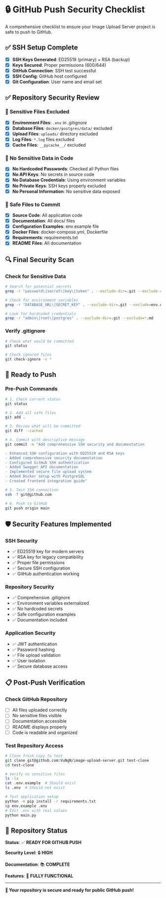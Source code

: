 # 🔒 GitHub Push Security Checklist

A comprehensive checklist to ensure your Image Upload Server project is safe to push to GitHub.

## ✅ **SSH Setup Complete**

- [x] **SSH Keys Generated**: ED25519 (primary) + RSA (backup)
- [x] **Keys Secured**: Proper permissions (600/644)
- [x] **GitHub Connection**: SSH test successful
- [x] **SSH Config**: GitHub host configured
- [x] **Git Configuration**: User name and email set

## ✅ **Repository Security Review**

### 🔐 **Sensitive Files Excluded**
- [x] **Environment Files**: `.env` in .gitignore
- [x] **Database Files**: `docker/postgres/data/` excluded
- [x] **Upload Files**: `uploads/` directory excluded
- [x] **Log Files**: `*.log` files excluded
- [x] **Cache Files**: `__pycache__/` excluded

### 🚫 **No Sensitive Data in Code**
- [x] **No Hardcoded Passwords**: Checked all Python files
- [x] **No API Keys**: No secrets in source code
- [x] **No Database Credentials**: Using environment variables
- [x] **No Private Keys**: SSH keys properly excluded
- [x] **No Personal Information**: No sensitive data exposed

### 📁 **Safe Files to Commit**
- [x] **Source Code**: All application code
- [x] **Documentation**: All docs/ files
- [x] **Configuration Examples**: env.example file
- [x] **Docker Files**: docker-compose.yml, Dockerfile
- [x] **Requirements**: requirements.txt
- [x] **README Files**: All documentation

## 🔍 **Final Security Scan**

### **Check for Sensitive Data**
```bash
# Search for potential secrets
grep -r "password\|secret\|key\|token" . --exclude-dir=.git --exclude-dir=__pycache__ --exclude=*.pyc

# Check for environment variables
grep -r "DATABASE_URL\|SECRET_KEY" . --exclude-dir=.git --exclude=env.example

# Look for hardcoded credentials
grep -r "admin\|root\|postgres" . --exclude-dir=.git --exclude=*.md
```

### **Verify .gitignore**
```bash
# Check what would be committed
git status

# Check ignored files
git check-ignore -v *
```

## 🚀 **Ready to Push**

### **Pre-Push Commands**
```bash
# 1. Check current status
git status

# 2. Add all safe files
git add .

# 3. Review what will be committed
git diff --cached

# 4. Commit with descriptive message
git commit -m "Add comprehensive SSH security and documentation

- Enhanced SSH configuration with ED25519 and RSA keys
- Added comprehensive security documentation
- Configured GitHub SSH authentication
- Added Swagger API documentation
- Implemented secure file upload system
- Added Docker setup with PostgreSQL
- Created frontend integration guide"

# 5. Test SSH connection
ssh -T git@github.com

# 6. Push to GitHub
git push origin main
```

## 🛡️ **Security Features Implemented**

### **SSH Security**
- ✅ ED25519 key for modern servers
- ✅ RSA key for legacy compatibility
- ✅ Proper file permissions
- ✅ Secure SSH configuration
- ✅ GitHub authentication working

### **Repository Security**
- ✅ Comprehensive .gitignore
- ✅ Environment variables externalized
- ✅ No hardcoded secrets
- ✅ Safe configuration examples
- ✅ Documentation included

### **Application Security**
- ✅ JWT authentication
- ✅ Password hashing
- ✅ File upload validation
- ✅ User isolation
- ✅ Secure database access

## 📋 **Post-Push Verification**

### **Check GitHub Repository**
- [ ] All files uploaded correctly
- [ ] No sensitive files visible
- [ ] Documentation accessible
- [ ] README displays properly
- [ ] Code is readable and organized

### **Test Repository Access**
```bash
# Clone fresh copy to test
git clone git@github.com:VuNgN/image-upload-server.git test-clone
cd test-clone

# Verify no sensitive files
ls -la
cat .env.example  # Should exist
ls .env  # Should not exist

# Test application setup
python -m pip install -r requirements.txt
cp env.example .env
# Edit .env with real values
python main.py
```

## 🎯 **Repository Status**

**Status**: ✅ **READY FOR GITHUB PUSH**

**Security Level**: 🔒 **HIGH**

**Documentation**: 📚 **COMPLETE**

**Features**: 🚀 **FULLY FUNCTIONAL**

---

**🔐 Your repository is secure and ready for public GitHub push!** 